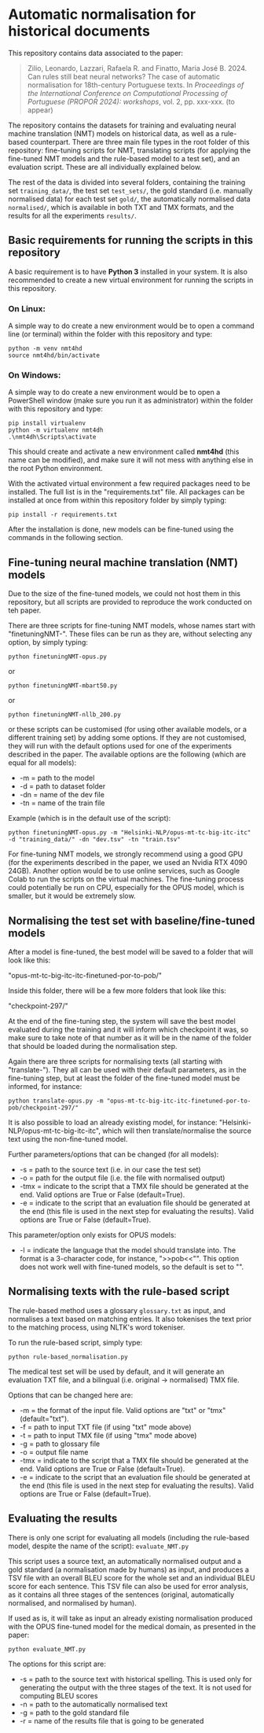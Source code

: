 # Automatic normalisation for historical documents

This repository contains data associated to the paper:


> Zilio, Leonardo, Lazzari, Rafaela R. and Finatto, Maria José B. 2024. Can rules still beat neural networks? The case of automatic normalisation for 18th-century Portuguese texts. In _Proceedings of the International Conference on Computational Processing of Portuguese (PROPOR 2024): workshops_, vol. 2, pp. xxx-xxx. (to appear)


The repository contains the datasets for training and evaluating neural machine translation (NMT) models on historical data, as well as a rule-based counterpart. There are three main file types in the root folder of this repository: fine-tuning scripts for NMT, translating scripts (for applying the fine-tuned NMT models and the rule-based model to a test set), and an evaluation script. These are all individually explained below.

The rest of the data is divided into several folders, containing the training set `training_data/`, the test set `test_sets/`, the gold standard (i.e. manually normalised data) for each test set `gold/`, the automatically normalised data `normalised/`, which is available in both TXT and TMX formats, and the results for all the experiments `results/`.


## Basic requirements for running the scripts in this repository

A basic requirement is to have **Python 3** installed in your system. It is also recommended to create a new virtual environment for running the scripts in this repository.



### On Linux:

A simple way to do create a new environment would be to open a command line (or terminal) within the folder with this repository and type:

```
python -m venv nmt4hd
source nmt4hd/bin/activate
```

### On Windows:

A simple way to do create a new environment would be to open a PowerShell window (make sure you run it as administrator) within the folder with this repository and type:

```
pip install virtualenv
python -m virtualenv nmt4dh
.\nmt4dh\Scripts\activate
```


This should create and activate a new environment called **nmt4hd** (this name can be modified), and make sure it will not mess with anything else in the root Python environment.

With the activated virtual environment a few required packages need to be installed. The full list is in the "requirements.txt" file. All packages can be installed at once from within this repository folder by simply typing:

```
pip install -r requirements.txt
```

After the installation is done, new models can be fine-tuned using the commands in the following section.


## Fine-tuning neural machine translation (NMT) models

Due to the size of the fine-tuned models, we could not host them in this repository, but all scripts are provided to reproduce the work conducted on teh paper.

There are three scripts for fine-tuning NMT models, whose names start with "finetuningNMT-". These files can be run as they are, without selecting any option, by simply typing:
```
python finetuningNMT-opus.py
```

or
```
python finetuningNMT-mbart50.py
```

or
```
python finetuningNMT-nllb_200.py
```

or these scripts can be customised (for using other available models, or a different training set) by adding some options. If they are not customised, they will run with the default options used for one of the experiments described in the paper. The available options are the following (which are equal for all models):

- -m = path to the model 
- -d = path to dataset folder 
- -dn = name of the dev file 
- -tn = name of the train file


Example (which is in the default use of the script):
```
python finetuningNMT-opus.py -m "Helsinki-NLP/opus-mt-tc-big-itc-itc" -d "training_data/" -dn "dev.tsv" -tn "train.tsv"
```

For fine-tuning NMT models, we strongly recommend using a good GPU (for the experiments described in the paper, we used an Nvidia RTX 4090 24GB). Another option would be to use online services, such as Google Colab to run the scripts on the virtual machines. The fine-tuning process could potentially be run on CPU, especially for the OPUS model, which is smaller, but it would be extremely slow.


## Normalising the test set with baseline/fine-tuned models

After a model is fine-tuned, the best model will be saved to a folder that will look like this:

"opus-mt-tc-big-itc-itc-finetuned-por-to-pob/"

Inside this folder, there will be a few more folders that look like this:

"checkpoint-297/"

At the end of the fine-tuning step, the system will save the best model evaluated during the training and it will inform which checkpoint it was, so make sure to take note of that number as it will be in the name of the folder that should be loaded during the normalisation step.

Again there are three scripts for normalising texts (all starting with "translate-"). They all can be used with their default parameters, as in the fine-tuning step, but at least the folder of the fine-tuned model must be informed, for instance:

```
python translate-opus.py -m "opus-mt-tc-big-itc-itc-finetuned-por-to-pob/checkpoint-297/"
```

It is also possible to load an already existing model, for instance: "Helsinki-NLP/opus-mt-tc-big-itc-itc", which will then translate/normalise the source text using the non-fine-tuned model.

Further parameters/options that can be changed (for all models):

- -s = path to the source text (i.e. in our case the test set)
- -o = path for the output file (i.e. the file with normalised output)
- -tmx = indicate to the script that a TMX file should be generated at the end. Valid options are True or False (default=True).
- -e = indicate to the script that an evaluation file should be generated at the end (this file is used in the next step for evaluating the results). Valid options are True or False (default=True).

This parameter/option only exists for OPUS models:
- -l = indicate the language that the model should translate into. The format is a 3-character code, for instance, ">>pob<<"". This option does not work well with fine-tuned models, so the default is set to "".


## Normalising texts with the rule-based script

The rule-based method uses a glossary `glossary.txt` as input, and normalises a text based on matching entries. It also tokenises the text prior to the matching process, using NLTK's word tokeniser.

To run the rule-based script, simply type:

```
python rule-based_normalisation.py
```

The medical test set will be used by default, and it will generate an evaluation TXT file, and a bilingual (i.e. original -> normalised) TMX file.

Options that can be changed here are:

- -m = the format of the input file. Valid options are "txt" or "tmx" (default="txt").
- -f = path to input TXT file (if using "txt" mode above)
- -t = path to input TMX file (if using "tmx" mode above)
- -g = path to glossary file
- -o = output file name
- -tmx = indicate to the script that a TMX file should be generated at the end. Valid options are True or False (default=True).
- -e = indicate to the script that an evaluation file should be generated at the end (this file is used in the next step for evaluating the results). Valid options are True or False (default=True).


## Evaluating the results

There is only one script for evaluating all models (including the rule-based model, despite the name of the script): `evaluate_NMT.py`

This script uses a source text, an automatically normalised output and a gold standard (a normalisation made by humans) as input, and produces a TSV file with an overall BLEU score for the whole set and an individual BLEU score for each sentence. This TSV file can also be used for error analysis, as it contains all three stages of the sentences (original, automatically normalised, and normalised by human).

If used as is, it will take as input an already existing normalisation produced with the OPUS fine-tuned model for the medical domain, as presented in the paper:

```
python evaluate_NMT.py
```

The options for this script are:

- -s = path to the source text with historical spelling. This is used only for generating the output with the three stages of the text. It is not used for computing BLEU scores
- -n = path to the automatically normalised text
- -g = path to the gold standard file
- -r = name of the results file that is going to be generated
